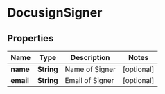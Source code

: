 

# DocusignSigner


## Properties

| Name | Type | Description | Notes |
|------------ | ------------- | ------------- | -------------|
|**name** | **String** | Name of Signer |  [optional] |
|**email** | **String** | Email of Signer |  [optional] |



